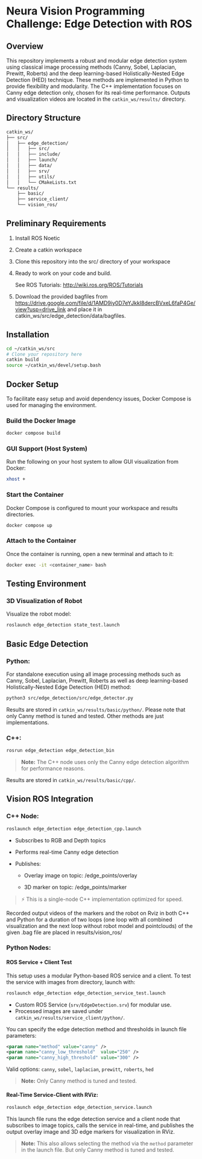 # Neura Vision Programming Challenge: Edge Detection with ROS

## Overview

This repository implements a robust and modular edge detection system using classical image processing methods (Canny, Sobel, Laplacian, Prewitt, Roberts) and the deep learning-based Holistically-Nested Edge Detection (HED) technique. These methods are implemented in Python to provide flexibility and modularity. The C++ implementation focuses on Canny edge detection only, chosen for its real-time performance. Outputs and visualization videos are located in the `catkin_ws/results/` directory. 

## Directory Structure

```bash
catkin_ws/
├── src/
│   ├── edge_detection/
│   │   ├── src/
│   │   ├── include/
│   │   ├── launch/
│   │   ├── data/
│   │   ├── srv/
│   │   ├── utils/
│   │   └── CMakeLists.txt
└── results/
    ├── basic/
    ├── service_client/
    └── vision_ros/
```
## Preliminary Requirements
1. Install ROS Noetic
2. Create a catkin workspace
3. Clone this repository into the src/ directory of your workspace
4. Ready to work on your code and build. 

    See ROS Tutorials: http://wiki.ros.org/ROS/Tutorials 

5. Download the provided bagfiles from https://drive.google.com/file/d/1AMD9iy0D7eYJkkI8dercBVxeL6faP4Ge/view?usp=drive_link and place it in catkin_ws/src/edge_detection/data/bagfiles.

## Installation

```bash
cd ~/catkin_ws/src
# Clone your repository here
catkin build
source ~/catkin_ws/devel/setup.bash
```

## Docker Setup

To facilitate easy setup and avoid dependency issues, Docker Compose is used for managing the environment.

### Build the Docker Image

```bash
docker compose build
```
### GUI Support (Host System)

Run the following on your host system to allow GUI visualization from Docker:

```bash
xhost +
```
### Start the Container
Docker Compose is configured to mount your workspace and results directories.

```bash
docker compose up
```
### Attach to the Container

Once the container is running, open a new terminal and attach to it:


```bash
docker exec -it <container_name> bash
```
## Testing Environment

### 3D Visualization of Robot 

Visualize the robot model:

```bash
roslaunch edge_detection state_test.launch
```


## Basic Edge Detection

### Python:
For standalone execution using all image processing methods such as Canny, Sobel, Laplacian, Prewitt, Roberts as well as deep learning-based Holistically-Nested Edge Detection (HED) method:

```bash
python3 src/edge_detection/src/edge_detector.py
```
Results are stored in `catkin_ws/results/basic/python/`. Please note that only Canny method is tuned and tested. Other methods are just implementations.


### C++:
```bash
rosrun edge_detection edge_detection_bin
```
> **Note:** The C++ node uses only the Canny edge detection algorithm for performance reasons.


Results are stored in `catkin_ws/results/basic/cpp/`.


## Vision ROS Integration

### C++ Node:
```bash
roslaunch edge_detection edge_detection_cpp.launch
```
- Subscribes to RGB and Depth topics

- Performs real-time Canny edge detection

- Publishes:

    - Overlay image on topic: /edge_points/overlay

    - 3D marker on topic: /edge_points/marker
> ⚡️ This is a single-node C++ implementation optimized for speed.

Recorded output videos of the markers and the robot on Rviz in both C++ and Python for a duration of two loops (one loop with all combined visualization and the next loop without robot model and pointclouds) of the given .bag file are placed in results/vision_ros/


###  Python Nodes: 
#### ROS Service + Client Test
This setup uses a modular Python-based ROS service and a client. 
To test the service with images from directory, launch with:
```bash
roslaunch edge_detection edge_detection_service_test.launch
```
- Custom ROS Service (`srv/EdgeDetection.srv`) for modular use.
- Processed images are saved under `catkin_ws/results/service_client/python/`.

You can specify the edge detection method and thresholds in launch file parameters:
```xml
<param name="method" value="canny" />
<param name="canny_low_threshold"  value="250" />
<param name="canny_high_threshold" value="300" />
```

Valid options: `canny`, `sobel`, `laplacian`, `prewitt`, `roberts`, `hed`
> **Note:** Only Canny method is tuned and tested.


#### Real-Time Service-Client with RViz:
```bash
roslaunch edge_detection edge_detection_service.launch
```
This launch file runs the edge detection service and a client node that subscribes to image topics, calls the service in real-time, and publishes the output overlay image and 3D edge markers for visualization in RViz.

> **Note:** This also allows selecting the method via the `method` parameter in the launch file. But only Canny method is tuned and tested.





